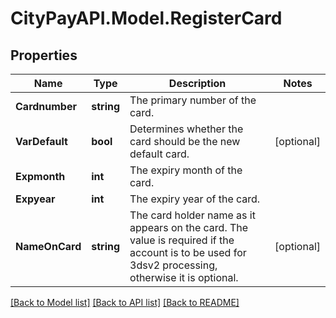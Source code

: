 # CityPayAPI.Model.RegisterCard

## Properties

Name | Type | Description | Notes
------------ | ------------- | ------------- | -------------
**Cardnumber** | **string** | The primary number of the card. | 
**VarDefault** | **bool** | Determines whether the card should be the new default card. | [optional] 
**Expmonth** | **int** | The expiry month of the card. | 
**Expyear** | **int** | The expiry year of the card. | 
**NameOnCard** | **string** | The card holder name as it appears on the card. The value is required if the account is to be used for 3dsv2 processing, otherwise it is optional. | [optional] 

[[Back to Model list]](../README.md#documentation-for-models) [[Back to API list]](../README.md#documentation-for-api-endpoints) [[Back to README]](../README.md)

